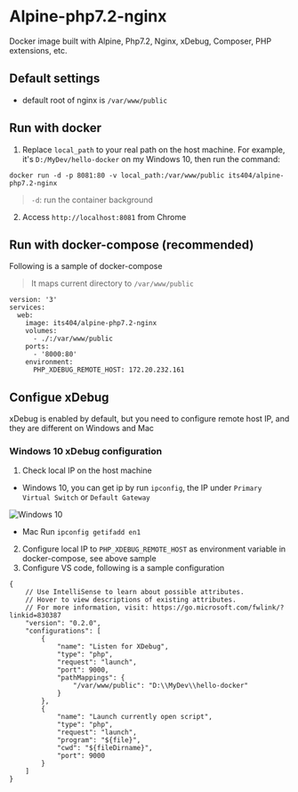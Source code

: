 # Alpine-php7.2-nginx

Docker image built with Alpine, Php7.2, Nginx, xDebug, Composer, PHP extensions, etc.

## Default settings
- default root of nginx is `/var/www/public`

## Run with docker
1. Replace `local_path` to your real path on the host machine. For example, it's `D:/MyDev/hello-docker` on my Windows 10,
then run the command:

```docker run -d -p 8081:80 -v local_path:/var/www/public its404/alpine-php7.2-nginx```

> `-d`: run the container background

2. Access `http://localhost:8081` from Chrome

## Run with docker-compose (recommended)
Following is a sample of docker-compose

> It maps current directory to `/var/www/public`

```
version: '3'
services:
  web:
    image: its404/alpine-php7.2-nginx
    volumes:
      - ./:/var/www/public
    ports:
      - '8000:80'
    environment:
      PHP_XDEBUG_REMOTE_HOST: 172.20.232.161
```

## Configue xDebug
xDebug is enabled by default, but you need to configure remote host IP, and they are different on Windows and Mac

### Windows 10 xDebug configuration
1. Check local IP on the host machine
  - Windows 10, you can get ip by run `ipconfig`, the IP under `Primary Virtual Switch` or `Default Gateway`
  
  ![Windows 10](https://github.com/its404/alpine-php7.2-nginx/blob/master/images/Hyper-V.png "Windows 10 Hyper-V")
  
  - Mac
    Run `ipconfig getifadd en1`
2. Configure local IP to `PHP_XDEBUG_REMOTE_HOST` as environment variable in docker-compose, see above sample
3. Configure VS code, following is a sample configuration

```
{
    // Use IntelliSense to learn about possible attributes.
    // Hover to view descriptions of existing attributes.
    // For more information, visit: https://go.microsoft.com/fwlink/?linkid=830387
    "version": "0.2.0",
    "configurations": [
        {
            "name": "Listen for XDebug",
            "type": "php",
            "request": "launch",
            "port": 9000,
            "pathMappings": {
                "/var/www/public": "D:\\MyDev\\hello-docker"
            }
        },
        {
            "name": "Launch currently open script",
            "type": "php",
            "request": "launch",
            "program": "${file}",
            "cwd": "${fileDirname}",
            "port": 9000
        }
    ]
}
```
